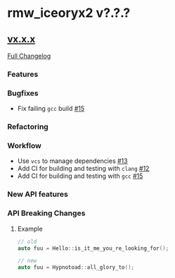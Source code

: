 # rmw_iceoryx2 v?.?.?

## [vx.x.x](https://github.com/ekxide/rmw_iceoryx2/tree/vx.x.x)

[Full Changelog](https://github.com/ekxide/rmw_iceoryx2/compare/vx.x.x...vx.x.x)

### Features

<!--
    NOTE: Add new entries sorted by issue number to minimize the possibility of
    conflicts when merging.
-->

### Bugfixes

<!--
    NOTE: Add new entries sorted by issue number to minimize the possibility of
    conflicts when merging.
-->

* Fix failing `gcc` build [#15](https://github.com/ekxide/rmw_iceoryx2/issues/15)

### Refactoring

<!--
    NOTE: Add new entries sorted by issue number to minimize the possibility of
    conflicts when merging.
-->

### Workflow

<!--
    NOTE: Add new entries sorted by issue number to minimize the possibility of
    conflicts when merging.
-->

* Use `vcs` to manage dependencies [#13](https://github.com/ekxide/rmw_iceoryx2/issues/13)
* Add CI for building and testing with `clang` [#12](https://github.com/ekxide/rmw_iceoryx2/issues/12)
* Add CI for building and testing with `gcc` [#15](https://github.com/ekxide/rmw_iceoryx2/issues/15)

### New API features

<!--
    NOTE: Add new entries sorted by issue number to minimize the possibility of
    conflicts when merging.
-->


### API Breaking Changes

1. Example

   ```cpp
   // old
   auto fuu = Hello::is_it_me_you_re_looking_for();

   // new
   auto fuu = Hypnotoad::all_glory_to();
   ```
